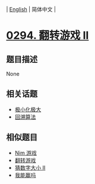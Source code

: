 
| [English](README_EN.md) | 简体中文 |
# [0294. 翻转游戏 II](https://leetcode-cn.com/problems/flip-game-ii/)
## 题目描述
None
## 相关话题
- [极小化极大](https://leetcode-cn.com/tag/minimax)
- [回溯算法](https://leetcode-cn.com/tag/backtracking)
## 相似题目
- [Nim 游戏](../nim-game/README.md)
- [翻转游戏](../flip-game/README.md)
- [猜数字大小 II](../guess-number-higher-or-lower-ii/README.md)
- [我能赢吗](../can-i-win/README.md)
